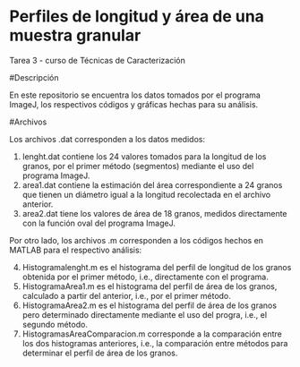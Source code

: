 # Perfiles de longitud y área de una muestra granular
Tarea 3 - curso de Técnicas de Caracterización

#Descripción

En este repositorio se encuentra los datos tomados por el programa ImageJ, los respectivos códigos y gráficas hechas para su análisis.

#Archivos

Los archivos .dat corresponden a los datos medidos:

1. lenght.dat contiene los 24 valores tomados para la longitud de los granos, por el primer método (segmentos) mediante el uso del programa ImageJ.
2. area1.dat contiene la estimación del área correspondiente a 24 granos que tienen un diámetro igual a la longitud recolectada en el archivo anterior.
3. area2.dat tiene los valores de área de 18 granos, medidos directamente con la función oval del programa ImageJ.

Por otro lado, los archivos .m corresponden a los códigos hechos en MATLAB para el respectivo análisis:

4. Histogramalenght.m es el histograma del perfil de longitud de los granos obtenida por el primer método, i.e., directamente con el programa.
5. HistogramaArea1.m es el histograma del perfil de área de los granos, calculado a partir del anterior, i.e., por el primer método.
6. HistogramaArea2.m es el histograma del perfil de área de los granos pero determinado directamente mediante el uso del progra, i.e., el segundo método.
7. HistogramasAreaComparacion.m corresponde a la comparación entre los dos histogramas anteriores, i.e., la comparación entre métodos para determinar el perfil de área de los granos.

